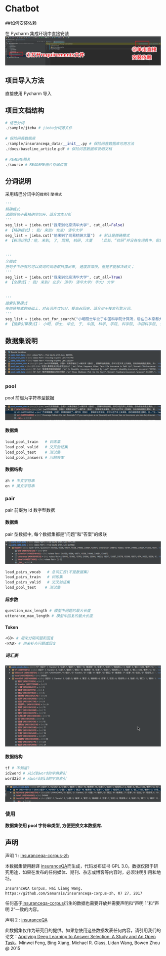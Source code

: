 # Chatbot

##如何安装依赖

在 Pycharm 集成环境中直接安装
![](source/2018-03-20-00-22-05.png)

## 项目导入方法

直接使用 Pycharm 导入

## 项目文档结构

```python
# 结巴分词
./sample/jieba # jieba分词源文件

# 保险问答数据库
./sample/insuranceqa_data/__init__.py # 保险问答数据库可用方法
./docs/baseline_article.pdf # 保险问答数据库说明文档

# README相关
./source # READEME图片存储位置
```

## 分词说明

采用结巴分词中的`搜索引擎模式`

```python
'''
精确模式
试图将句子最精确地切开，适合文本分析
'''
seg_list = jieba.cut("我来到北京清华大学", cut_all=False)
# 【精确模式】: 我/ 来到/ 北京/ 清华大学
seg_list = jieba.cut("他来到了网易杭研大厦")  # 默认是精确模式
# 【新词识别】：他, 来到, 了, 网易, 杭研, 大厦    (此处，“杭研”并没有在词典中，但是也被Viterbi算法识别出来了)


'''
全模式
把句子中所有的可以成词的词语都扫描出来, 速度非常快，但是不能解决歧义；
'''
seg_list = jieba.cut("我来到北京清华大学", cut_all=True)
# 【全模式】: 我/ 来到/ 北京/ 清华/ 清华大学/ 华大/ 大学


'''
搜索引擎模式
在精确模式的基础上，对长词再次切分，提高召回率，适合用于搜索引擎分词。
'''
seg_list = jieba.cut_for_search("小明硕士毕业于中国科学院计算所，后在日本京都大学深造")
# 【搜索引擎模式】： 小明, 硕士, 毕业, 于, 中国, 科学, 学院, 科学院, 中国科学院, 计算, 计算所, 后, 在, 日本, 京都, 大学, 日本京都大学, 深造
```

## 数据集说明

![](source/2018-03-20-00-41-16.png)

### pool

pool 前缀为字符串型数据

![](source/2018-03-20-00-43-07.png)

#### 数据集

```python
load_pool_train   # 训练集
load_pool_valid   # 交叉验证集
load_pool_test    # 测试集
load_pool_answers # 问题答案
```

#### 数据结构

```python
zh # 中文字符串
en # 英文字符串
```

### pair

pair 前缀为 id 数字型数据

#### 数据集

pair 型数据中, 每个数据集都是"问题"和"答案"的级联

![](source/2018-03-20-00-54-10.png)

```python
load_pairs_vocab   # 总词汇表(不是数据集)
load_pairs_train   # 训练集
load_pairs_valid   # 交叉验证集
load_pool_test    # 测试集
```

#### 超参数

```python
question_max_length # 模型中问题的最⼤长度
utterance_max_length # 模型中回复的最⼤长度
```

#### Token

```python
<GO> # ⽤来分隔问题和回复
<PAD> # ⽤来补齐问题或回复
```

##### 词汇表

![](source/2018-03-20-00-57-18.png)

#### 数据结构

```python
tf # 不知道?
id2word # 从id到word的字典索引
word2id # 从word到id的字典索引
```

![](source/2018-03-20-01-06-01.png)

### 使用

**数据集使用 pool 字符串类型, 方便更换文本数据库.**

## 声明

声明 1 : [insuranceqa-corpus-zh](https://github.com/Samurais/insuranceqa-corpus-zh)

本数据集使用翻译 [insuranceQA](https://github.com/shuzi/insuranceQA)而生成，代码发布证书 GPL 3.0。数据仅限于研究用途，如果在发布的任何媒体、期刊、杂志或博客等内容时，必须注明引用和地址。

```
InsuranceQA Corpus, Hai Liang Wang, https://github.com/Samurais/insuranceqa-corpus-zh, 07 27, 2017
```

任何基于[insuranceqa-corpus](https://github.com/Samurais/insuranceqa-corpus-zh)衍生的数据也需要开放并需要声明和“声明 1”和“声明 2”一致的内容。

声明 2 : [insuranceQA](https://github.com/shuzi/insuranceQA)

此数据集仅作为研究目的提供。如果您使用这些数据发表任何内容，请引用我们的论文：[Applying Deep Learning to Answer Selection: A Study and An Open Task](https://arxiv.org/abs/1508.01585)。Minwei Feng, Bing Xiang, Michael R. Glass, Lidan Wang, Bowen Zhou @ 2015
